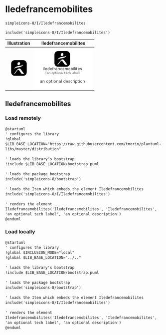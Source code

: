 # Iledefrancemobilites


```text
simpleicons-8/I/Iledefrancemobilites
```

```text
include('simpleicons-8/I/Iledefrancemobilites')
```



| Illustration | Iledefrancemobilites |
| :---: | :---: |
| ![illustration for Illustration](../../simpleicons-8/I/Iledefrancemobilites.png) | ![illustration for Iledefrancemobilites](../../simpleicons-8/I/Iledefrancemobilites.Local.png) |




## Iledefrancemobilites

### Load remotely
```plantuml
@startuml
' configures the library
!global $LIB_BASE_LOCATION="https://raw.githubusercontent.com/tmorin/plantuml-libs/master/distribution"

' loads the library's bootstrap
!include $LIB_BASE_LOCATION/bootstrap.puml

' loads the package bootstrap
include('simpleicons-8/bootstrap')

' loads the Item which embeds the element Iledefrancemobilites
include('simpleicons-8/I/Iledefrancemobilites')

' renders the element
Iledefrancemobilites('Iledefrancemobilites', 'Iledefrancemobilites', 'an optional tech label', 'an optional description')
@enduml
```

### Load locally
```plantuml
@startuml
' configures the library
!global $INCLUSION_MODE="local"
!global $LIB_BASE_LOCATION="../.."

' loads the library's bootstrap
!include $LIB_BASE_LOCATION/bootstrap.puml

' loads the package bootstrap
include('simpleicons-8/bootstrap')

' loads the Item which embeds the element Iledefrancemobilites
include('simpleicons-8/I/Iledefrancemobilites')

' renders the element
Iledefrancemobilites('Iledefrancemobilites', 'Iledefrancemobilites', 'an optional tech label', 'an optional description')
@enduml
```

